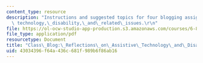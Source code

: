 ```yaml
---
content_type: resource
description: "Instructions and suggested topics for four blogging assignments on assistive\
  \ technology,\_disability,\_and\_related\_issues.\r\n"
file: https://ol-ocw-studio-app-production.s3.amazonaws.com/courses/6-811-principles-and-practice-of-assistive-technology-fall-2014/43034396f64a436c681f989b6f86ab16_MIT6_811F14_BloggingAssig.pdf
file_type: application/pdf
resourcetype: Document
title: "Class\_Blog:\_Reflections\_on\_Assistive\_Technology\_and\_Disability"
uid: 43034396-f64a-436c-681f-989b6f86ab16
---
```


